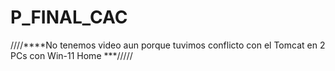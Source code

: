 # P_FINAL_CAC

////****No tenemos video aun porque tuvimos conflicto con el Tomcat  en 2 PCs con Win-11 Home  ***/////
